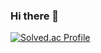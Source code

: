 ### Hi there 👋

[![Solved.ac Profile](http://mazassumnida.wtf/api/generate_badge?boj=hsh200315)](https://solved.ac/hsh200315)
<!--
**hsh200315/hsh200315** is a ✨ _special_ ✨ repository because its `README.md` (this file) appears on your GitHub profile.

Here are some ideas to get you started:

- 🔭 I’m currently working on ...
- 🌱 I’m currently learning ...
- 👯 I’m looking to collaborate on ...
- 🤔 I’m looking for help with ...
- 💬 Ask me about ...
- 📫 How to reach me: ...
- 😄 Pronouns: ...
- ⚡ Fun fact: ...
-->

